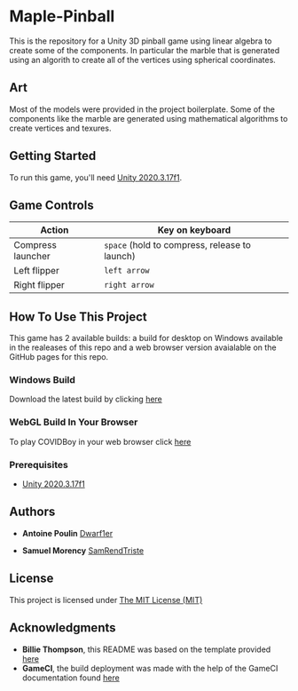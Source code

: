 # Maple-Pinball
This is the repository for a Unity 3D pinball game using linear algebra to create some of the components. In particular the marble that is generated using an algorith to create all of the vertices using spherical coordinates.

## Art

Most of the models were provided in the project boilerplate. Some of the components like the marble are generated using mathematical algorithms to create vertices and texures.

## Getting Started

To run this game, you'll need [Unity 2020.3.17f1](https://unity3d.com/get-unity/download?thank-you=update&download_nid=65098&os=Win).

## Game Controls

Action | Key on keyboard
--- | --- 
Compress launcher | `space` (hold to compress, release to launch)
Left flipper | `left arrow` 
Right flipper | `right arrow`

## How To Use This Project

This game has 2 available builds: a build for desktop on Windows available in the realeases of this repo and a web browser version avaialable on the GitHub pages for this repo.

### Windows Build

Download the latest build by clicking [here](https://github.com/Dwarf1er/COVIDBoy/releases/)

### WebGL Build In Your Browser

To play COVIDBoy in your web browser click [here](https://dwarf1er.github.io/COVIDBoy/)

### Prerequisites
 
- [Unity 2020.3.17f1](https://unity3d.com/get-unity/download?thank-you=update&download_nid=65098&os=Win)

## Authors

  - **Antoine Poulin**
    [Dwarf1er](https://github.com/Dwarf1er)
  
  - **Samuel Morency**
    [SamRendTriste](https://github.com/SamRendTriste)

## License

This project is licensed under [The MIT License (MIT)](LICENSE)

## Acknowledgments

  - **Billie Thompson**, this README was based on the template provided [here](https://github.com/PurpleBooth/a-good-readme-template)
  - **GameCI**, the build deployment was made with the help of the GameCI documentation found [here](https://github.com/game-ci/documentation)
